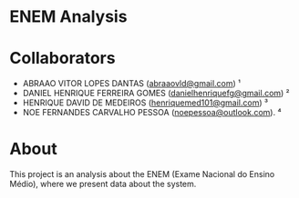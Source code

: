 # ENEM Analysis

# Collaborators
- ABRAAO VITOR LOPES DANTAS (abraaovld@gmail.com) ¹
- DANIEL HENRIQUE FERREIRA GOMES (danielhenriquefg@gmail.com) ²
- HENRIQUE DAVID DE MEDEIROS (henriquemed101@gmail.com) ³
- NOE FERNANDES CARVALHO PESSOA (noepessoa@outlook.com). ⁴

 
 # About
 
 This project is an analysis about the ENEM (Exame Nacional do Ensino Médio), where we present data about the system.
